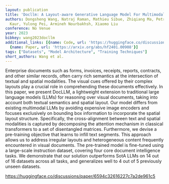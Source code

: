 ```yaml
---
layout: publication
title: 'Docllm: A Layout-aware Generative Language Model For Multimodal Document Understanding'
authors: Dongsheng Wang, Natraj Raman, Mathieu Sibue, Zhiqiang Ma, Petr Babkin, Simerjot
  Kaur, Yulong Pei, Armineh Nourbakhsh, Xiaomo Liu
conference: No Venue
year: 2023
bibkey: wang2023docllm
additional_links: [{name: Code, url: 'https://huggingface.co/discussions/paper/6594c32616227c7a2de961c5'},
  {name: Paper, url: 'https://arxiv.org/abs/hf2401.00908'}]
tags: ["Datasets", "Model Architecture", "Training Techniques"]
short_authors: Wang et al.
---
```

Enterprise documents such as forms, invoices, receipts, reports, contracts, and other similar records, often carry rich semantics at the intersection of textual and spatial modalities. The visual cues offered by their complex layouts play a crucial role in comprehending these documents effectively. In this paper, we present DocLLM, a lightweight extension to traditional large language models (LLMs) for reasoning over visual documents, taking into account both textual semantics and spatial layout. Our model differs from existing multimodal LLMs by avoiding expensive image encoders and focuses exclusively on bounding box information to incorporate the spatial layout structure. Specifically, the cross-alignment between text and spatial modalities is captured by decomposing the attention mechanism in classical transformers to a set of disentangled matrices. Furthermore, we devise a pre-training objective that learns to infill text segments. This approach allows us to address irregular layouts and heterogeneous content frequently encountered in visual documents. The pre-trained model is fine-tuned using a large-scale instruction dataset, covering four core document intelligence tasks. We demonstrate that our solution outperforms SotA LLMs on 14 out of 16 datasets across all tasks, and generalizes well to 4 out of 5 previously unseen datasets.

https://huggingface.co/discussions/paper/6594c32616227c7a2de961c5